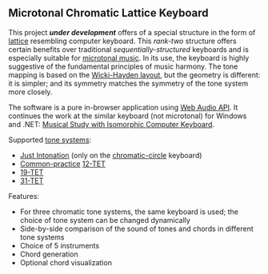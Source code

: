 ## Microtonal Chromatic Lattice Keyboard

This project ***under development*** offers of a special structure in the form of [lattice](https://en.wikipedia.org/wiki/Lattice_%28group%29) resembling computer keyboard. This *rank-two* structure offers certain benefits over traditional *sequentially-structured* keyboards and is especially suitable for [microtonal music](https://en.wikipedia.org/wiki/Microtonal_music). In its use, the keyboard is highly suggestive of the fundamental principles of music harmony. The tone mapping is based on the [Wicki-Hayden layout](https://en.wikipedia.org/wiki/Wicki-Hayden_note_layout), but the geometry is different: it is simpler; and its symmetry matches the symmetry of the tone system more closely.

The software is a pure in-browser application using [Web Audio API](https://developer.mozilla.org/en-US/docs/Web/API/Web_Audio_API). It continues the work at the similar keyboard (not microtonal) for Windows and .NET: [Musical Study with Isomorphic Computer Keyboard](https://www.codeproject.com/Articles/1201737/Musical-Study-with-Isomorphic-Computer-Keyboard).

Supported [tone systems](https://en.wikipedia.org/wiki/Musical_tuning):
- [Just Intonation](https://en.wikipedia.org/wiki/Just_intonation) (only on the [chromatic-circle]() keyboard)
- [Common-practice](https://en.wikipedia.org/wiki/Common_practice_period) [12-TET](https://en.wikipedia.org/wiki/Equal_temperament)
- [19-TET](https://en.wikipedia.org/wiki/19_equal_temperament)
- [31-TET](https://en.wikipedia.org/wiki/31_equal_temperament)

Features:
- For three chromatic tone systems, the same keyboard is used; the choice of tone system can be changed dynamically
- Side-by-side comparison of the sound of tones and chords in different tone systems
- Choice of 5 instruments
- Chord generation
- Optional chord visualization
